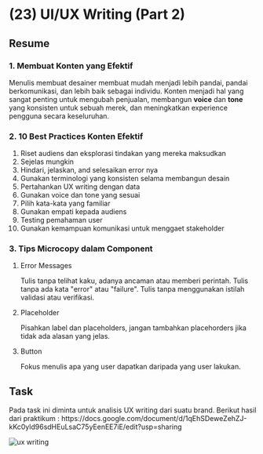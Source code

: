 <h1>(23) UI/UX Writing (Part 2)</h1>

<h2>Resume</h2>
<h3>1.  Membuat Konten yang Efektif</h3>
    <p>
        Menulis membuat desainer membuat mudah menjadi lebih pandai, pandai berkomunikasi, dan lebih baik sebagai individu. Konten menjadi hal yang sangat penting untuk mengubah penjualan, membangun <strong>voice</strong> dan <strong>tone</strong> yang konsisten untuk sebuah merek, dan meningkatkan experience pengguna secara keseluruhan.
    </p>
<h3>2. 10 Best Practices Konten Efektif</h3>
    <ol>
        <li>Riset audiens dan eksplorasi tindakan yang mereka maksudkan</li>
        <li>Sejelas mungkin</li>
        <li>Hindari, jelaskan, and selesaikan error nya</li>
        <li>Gunakan terminologi yang konsisten selama membangun desain</li>
        <li>Pertahankan UX writing dengan data</li>
        <li>Gunakan voice dan tone yang sesuai</li>
        <li>Pilih kata-kata yang familiar</li>
        <li>Gunakan empati kepada audiens</li>
        <li>Testing pemahaman user</li>
        <li>Gunakan kemampuan komunikasi untuk menggaet stakeholder</li>
    </ol>
<h3>3. Tips Microcopy dalam Component</h3>
        <ol>
            <li>Error Messages</li>
                <p>Tulis tanpa telihat kaku, adanya ancaman atau memberi perintah. Tulis tanpa ada kata "error" atau "failure". Tulis tanpa menggunakan istilah validasi atau verifikasi.</p>
            <li>Placeholder</li>
                <p>Pisahkan label dan placeholders, jangan tambahkan placehorders jika tidak ada alasan yang jelas.</p>
            <li>Button</li>
                <p>Fokus menulis apa yang user dapatkan daripada yang user lakukan.</p>
        </ol>

<h2>Task</h2>
<p>
    Pada task ini diminta untuk analisis UX writing dari suatu brand.
    Berikut hasil dari praktikum :
    https://docs.google.com/document/d/1qEhSDeweZehZJ-kKc0yld96sdHEuLsaC75yEenEE7iE/edit?usp=sharing
</p>

![ux writing](https://user-images.githubusercontent.com/80687802/163356995-b5ad4d56-0a49-4411-b917-81f17aea6bd1.png)
